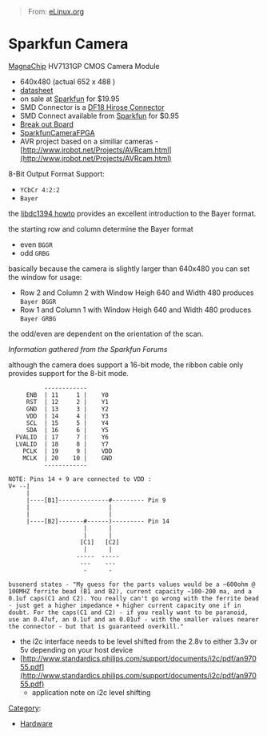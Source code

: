 > From: [eLinux.org](http://eLinux.org/Sparkfun_Camera "http://eLinux.org/Sparkfun_Camera")


# Sparkfun Camera



[MagnaChip](http://www.magnachip.com) HV7131GP CMOS Camera Module

-   640x480 (actual 652 x 488 )
-   [datasheet](http://eLinux.org/images/6/6b/HV171GP.pdf "HV171GP.pdf")
-   on sale at
    [Sparkfun](http://www.sparkfun.com/commerce/product_info.php?products_id=637)
    for \$19.95
-   SMD Connector is a [DF18 Hirose
    Connector](http://eLinux.org/images/0/0d/Df18.pdf "Df18.pdf")
-   SMD Connect available from
    [Sparkfun](http://www.sparkfun.com/commerce/product_info.php?products_id=638)
    for \$0.95
-   [Break out
    Board](http://www.sparkfun.com/commerce/product_info.php?products_id=7904)
-   [SparkfunCameraFPGA](http://eLinux.org/SparkfunCameraFPGA "SparkfunCameraFPGA")
-   AVR project based on a similiar cameras -
    [http://www.jrobot.net/Projects/AVRcam.html](http://www.jrobot.net/Projects/AVRcam.html)

8-Bit Output Format Support:

-   `YCbCr 4:2:2`
-   `Bayer`

the [libdc1394 howto](http://eLinux.org/images/b/b1/Libdc1394.pdf "Libdc1394.pdf")
provides an excellent introduction to the Bayer format.

the starting row and column determine the Bayer format

-   even `BGGR`
-   odd `GRBG`

basically because the camera is slightly larger than 640x480 you can set
the window for usage:

-   Row 2 and Column 2 with Window Heigh 640 and Width 480 produces
    `Bayer BGGR`
-   Row 1 and Column 1 with Window Heigh 640 and Width 480 produces
    `Bayer GRBG`

the odd/even are dependent on the orientation of the scan.


 *Information gathered from the Sparkfun Forums*

although the camera does support a 16-bit mode, the ribbon cable only
provides support for the 8-bit mode.



              ------------
         ENB  | 11     1 |    Y0
         RST  | 12     2 |    Y1
         GND  | 13     3 |    Y2
         VDD  | 14     4 |    Y3
         SCL  | 15     5 |    Y4
         SDA  | 16     6 |    Y5
      FVALID  | 17     7 |    Y6
      LVALID  | 18     8 |    Y7
        PCLK  | 19     9 |    VDD
        MCLK  | 20    10 |    GND
              ------------

    NOTE: Pins 14 + 9 are connected to VDD :
    V+ --|
         |
         |----[B1]--------------#--------- Pin 9
         |                      |
         |                      |
         |----[B2]-------#------)--------- Pin 14
                         |      |
                         |      |
                        [C1]   [C2]
                         |      |
                       -----  -----
                        ---    ---
                         -      -

    busonerd states - "My guess for the parts values would be a ~600ohm @ 100MHZ ferrite bead (B1 and B2), current capacity ~100-200 ma, and a 0.1uf caps(C1 and C2). You really can't go wrong with the ferrite bead - just get a higher impedance + higher current capacity one if in doubt. For the caps(C1 and C2) - if you really want to be paranoid, use an 0.47uf, an 0.1uf and an 0.01uf - with the smaller values nearer the connector - but that is guaranteed overkill."

-   the i2c interface needs to be level shifted from the 2.8v to either
    3.3v or 5v depending on your host device
-   [http://www.standardics.philips.com/support/documents/i2c/pdf/an97055.pdf](http://www.standardics.philips.com/support/documents/i2c/pdf/an97055.pdf)
    - application note on i2c level shifting


[Category](http://eLinux.org/Special:Categories "Special:Categories"):

-   [Hardware](http://eLinux.org/Category:Hardware "Category:Hardware")

